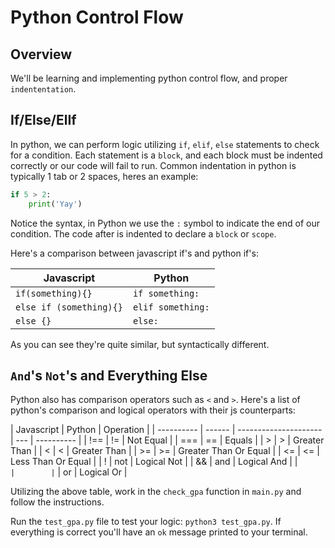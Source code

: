 # Python Control Flow

## Overview

We'll be learning and implementing python control flow, and proper `indententation`.

## If/Else/ElIf

In python, we can perform logic utilizing `if`, `elif`, `else` statements to check for a condition. Each statement is a `block`, and each block must be indented correctly or our code will fail to run. Common indentation in python is typically 1 tab or 2 spaces, heres an example:

```python
if 5 > 2:
    print('Yay')
```

Notice the syntax, in Python we use the `:` symbol to indicate the end of our condition. The code after is indented to declare a `block` or `scope`.

Here's a comparison between javascript if's and python if's:

| Javascript              | Python            |
| ----------------------- | ----------------- |
| `if(something){}`       | `if something:`   |
| `else if (something){}` | `elif something:` |
| `else {}`               | `else:`           |

As you can see they're quite similar, but syntactically different.

## `And`'s `Not`'s and Everything Else

Python also has comparison operators such as `<` and `>`. Here's a list of python's comparison and logical operators with their js counterparts:

| Javascript | Python | Operation             |
| ---------- | ------ | --------------------- | --- | ---------- |
| !==        | !=     | Not Equal             |
| ===        | ==     | Equals                |
| >          | >      | Greater Than          |
| <          | <      | Greater Than          |
| >=         | >=     | Greater Than Or Equal |
| <=         | <=     | Less Than Or Equal    |
| !          | not    | Logical Not           |
| &&         | and    | Logical And           |
| `          |        | `                     | or  | Logical Or |

Utilizing the above table, work in the `check_gpa` function in `main.py` and follow the instructions.

Run the `test_gpa.py` file to test your logic: `python3 test_gpa.py`. If everything is correct you'll have an `ok` message printed to your terminal.
